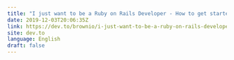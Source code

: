 ```yaml
---
title: "I just want to be a Ruby on Rails Developer - How to get started"
date: 2019-12-03T20:06:35Z
link: https://dev.to/brownio/i-just-want-to-be-a-ruby-on-rails-developer-how-to-get-started-30np?utm_medium=RSS&utm_source=news.12bit.vn
site: dev.to
language: English
draft: false
---
```

